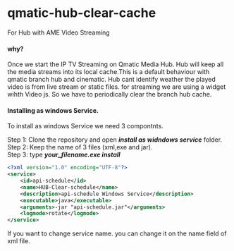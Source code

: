 # qmatic-hub-clear-cache
 For Hub with AME Video Streaming
#### why?
Once we start the IP TV Streaming on Qmatic Media Hub. Hub will keep all the media streams into its local cache.This is a default behaviour with qmatic branch hub and cinematic. Hub cant identify weather the played video is from live stream or static files. for streaming we are using a widget wihth Video js. So we have to periodically clear the branch hub cache.

#### Installing as windows Service.
To install as windows Service we need 3 compontnts.

Step 1: Clone the repository and open ***install as widndows service*** folder.  
Step 2: Keep the name of 3 files (xml,exe and jar).  
Step 3: type ***your_filename.exe install***


````xml
<?xml version="1.0" encoding="UTF-8"?>
<service>
    <id>api-schedule</id>
    <name>HUB-Clear-schedule</name>
    <description>api-schedule Windows Service</description>
    <executable>java</executable>
    <arguments>-jar "api-schedule.jar"</arguments>
    <logmode>rotate</logmode>
</service>
`````
If you want to change service name. you can change it on the name field of xml file.
